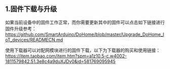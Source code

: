 ## 1.固件下载与升级
如果当前设备中的固件工作正常，而你需要更新其中的固件可以点击如下链接进行固件升级参考：https://github.com/SmartArduino/DoHome/blob/master/Upgrade_DoHome_IoT_devices/READMECN.md

使用下载器可以对配网模块进行的固件下载，以下为下载器的购买和使用链接：
https://item.taobao.com/item.htm?spm=a1z10.5-c.w4002-1811579842.51.3e8c4a9duXJDv0&id=581769095945
